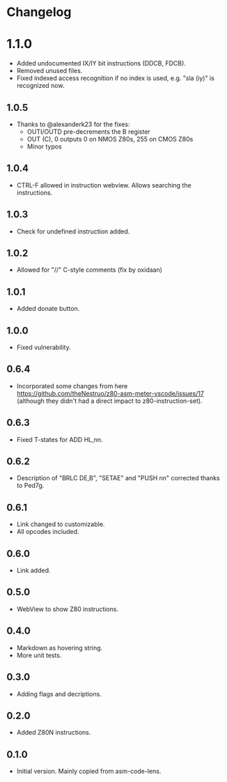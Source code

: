 # Changelog

# 1.1.0
- Added undocumented IX/IY bit instructions (DDCB, FDCB).
- Removed unused files.
- Fixed indexed access recognition if no index is used, e.g. "sla (iy)" is recognized now.

## 1.0.5
- Thanks to @alexanderk23 for the fixes:
	- OUTI/OUTD pre-decrements the B register
	- OUT (C), 0 outputs 0 on NMOS Z80s, 255 on CMOS Z80s
	- Minor typos

## 1.0.4
- CTRL-F allowed in instruction webview. Allows searching the instructions.

## 1.0.3
- Check for undefined instruction added.

## 1.0.2
- Allowed for "//" C-style comments (fix by oxidaan)

## 1.0.1
- Added donate button.

## 1.0.0
- Fixed vulnerability.

## 0.6.4
- Incorporated some changes from here https://github.com/theNestruo/z80-asm-meter-vscode/issues/17 (although they didn't had a direct impact to z80-instruction-set).

## 0.6.3
- Fixed T-states for ADD HL,nn.

## 0.6.2
- Description of "BRLC DE,B", "SETAE" and "PUSH nn" corrected thanks to Ped7g.

## 0.6.1
- Link changed to customizable.
- All opcodes included.

## 0.6.0
- Link added.

## 0.5.0
- WebView to show Z80 instructions.

## 0.4.0
- Markdown as hovering string.
- More unit tests.

## 0.3.0
- Adding flags and decriptions.

## 0.2.0
- Added Z80N instructions.

## 0.1.0
- Initial version. Mainly copied from asm-code-lens.

